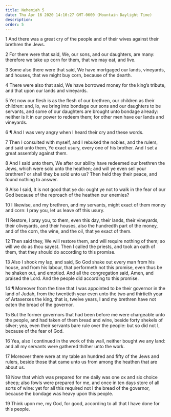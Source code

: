 ```yaml
---
title: Nehemiah 5
date: Thu Apr 16 2020 14:10:27 GMT-0600 (Mountain Daylight Time)
description: 
order: 5
---
```


<p>
  1 And there was a great cry of the people and of their wives against their
  brethren the Jews.
</p>
<p>
  2 For there were that said, We, our sons, and our daughters, are many:
  therefore we take up corn for them, that we may eat, and live.
</p>
<p>
  3 Some also there were that said, We have mortgaged our lands, vineyards, and
  houses, that we might buy corn, because of the dearth.
</p>
<p>
  4 There were also that said, We have borrowed money for the king&#x2019;s
  tribute, and that upon our lands and vineyards.
</p>
<p>
  5 Yet now our flesh is as the flesh of our brethren, our children as their
  children: and, lo, we bring into bondage our sons and our daughters to be
  servants, and some of our daughters are brought unto bondage already: neither
  is it in our power to redeem them; for other men have our lands and vineyards.
</p>
<p>6 &#xB6; And I was very angry when I heard their cry and these words.</p>
<p>
  7 Then I consulted with myself, and I rebuked the nobles, and the rulers, and
  said unto them, Ye exact usury, every one of his brother. And I set a great
  assembly against them.
</p>
<p>
  8 And I said unto them, We after our ability have redeemed our brethren the
  Jews, which were sold unto the heathen; and will ye even sell your brethren?
  or shall they be sold unto us? Then held they their peace, and found nothing
  to answer.
</p>
<p>
  9 Also I said, It is not good that ye do: ought ye not to walk in the fear of
  our God because of the reproach of the heathen our enemies?
</p>
<p>
  10 I likewise, and my brethren, and my servants, might exact of them money and
  corn: I pray you, let us leave off this usury.
</p>
<p>
  11 Restore, I pray you, to them, even this day, their lands, their vineyards,
  their oliveyards, and their houses, also the hundredth part of the money, and
  of the corn, the wine, and the oil, that ye exact of them.
</p>
<span></span>
<p>
  12 Then said they, We will restore them, and will require nothing of them; so
  will we do as thou sayest. Then I called the priests, and took an oath of
  them, that they should do according to this promise.
</p>
<p>
  13 Also I shook my lap, and said, So God shake out every man from his house,
  and from his labour, that performeth not this promise, even thus be he shaken
  out, and emptied. And all the congregation said, Amen, and praised the Lord.
  And the people did according to this promise.
</p>
<p>
  14 &#xB6; Moreover from the time that I was appointed to be their governor in
  the land of Judah, from the twentieth year even unto the two and thirtieth
  year of Artaxerxes the king, that is, twelve years, I and my brethren have not
  eaten the bread of the governor.
</p>
<p>
  15 But the former governors that had been before me were chargeable unto the
  people, and had taken of them bread and wine, beside forty shekels of silver;
  yea, even their servants bare rule over the people: but so did not I, because
  of the fear of God.
</p>
<p>
  16 Yea, also I continued in the work of this wall, neither bought we any land:
  and all my servants were gathered thither unto the work.
</p>
<p>
  17 Moreover there were at my table an hundred and fifty of the Jews and
  rulers, beside those that came unto us from among the heathen that are about
  us.
</p>
<p>
  18 Now that which was prepared for me daily was one ox and six choice sheep;
  also fowls were prepared for me, and once in ten days store of all sorts of
  wine: yet for all this required not I the bread of the governor, because the
  bondage was heavy upon this people.
</p>
<p>
  19 Think upon me, my God, for good, according to all that I have done for this
  people.
</p>
